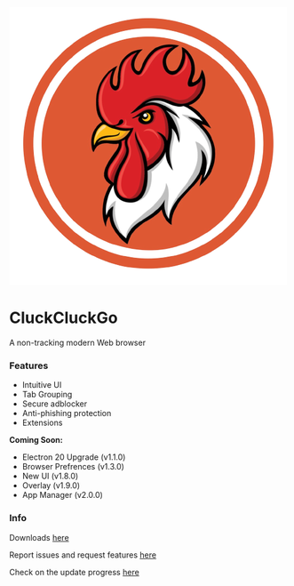 ![logo](icon.png)
# CluckCluckGo
A non-tracking modern Web browser

### Features
- Intuitive UI
- Tab Grouping
- Secure adblocker
- Anti-phishing protection
- Extensions

**Coming Soon:**
- Electron 20 Upgrade (v1.1.0)
- Browser Prefrences (v1.3.0)
- New UI (v1.8.0)
- Overlay (v1.9.0)
- App Manager (v2.0.0)

### Info

Downloads [here](https://github.com/Cohejh/CluckCluckGo/releases)

Report issues and request features [here](https://github.com/Cohejh/CluckCluckGo/issues)

Check on the update progress [here](https://github.com/users/Cohejh/projects/1/views/1)

